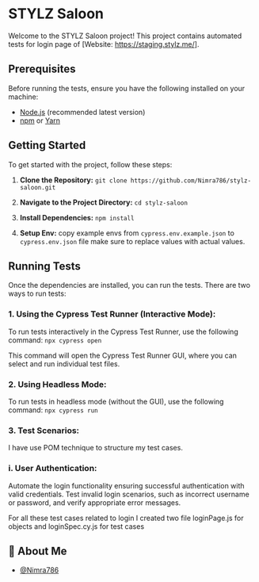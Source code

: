 # STYLZ Saloon

Welcome to the STYLZ Saloon project! This project contains automated tests for login page of  [Website: https://staging.stylz.me/].


## Prerequisites

Before running the tests, ensure you have the following installed on your machine:

- [Node.js](https://nodejs.org/) (recommended latest version)
- [npm](https://www.npmjs.com/) or [Yarn](https://yarnpkg.com/)

## Getting Started

To get started with the project, follow these steps:

1. **Clone the Repository:**
`git clone https://github.com/Nimra786/stylz-saloon.git`

2. **Navigate to the Project Directory:**
`cd stylz-saloon`

3. **Install Dependencies:**
`npm install`

4. **Setup Env:**
copy example envs from `cypress.env.example.json` to `cypress.env.json` file make sure to replace values with actual values.

## Running Tests
Once the dependencies are installed, you can run the tests. There are two ways to run tests:

### 1. Using the Cypress Test Runner (Interactive Mode):
To run tests interactively in the Cypress Test Runner, use the following command:
`npx cypress open`

This command will open the Cypress Test Runner GUI, where you can select and run individual test files.

### 2. Using Headless Mode:
To run tests in headless mode (without the GUI), use the following command:
`npx cypress run`

### 3. Test Scenarios:
I have use POM technique to structure my test cases.

### i. User Authentication:
Automate the login functionality ensuring successful authentication with valid credentials.
Test invalid login scenarios, such as incorrect username or password, and verify appropriate error messages.

For all these test cases related to login I created two file loginPage.js for objects and loginSpec.cy.js for test cases

  
## 🚀 About Me
- [@Nimra786](https://github.com/Nimra786)